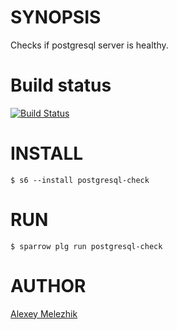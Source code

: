 # SYNOPSIS

Checks if postgresql server is healthy.

# Build status

[![Build Status](https://travis-ci.org/melezhik/postgresql-check.svg)](https://travis-ci.org/melezhik/postgresql-check)

# INSTALL

    $ s6 --install postgresql-check

# RUN

    $ sparrow plg run postgresql-check

# AUTHOR

[Alexey Melezhik](mailto:melezhik@gmail.com)


